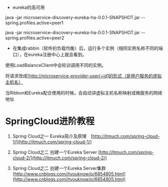* eureka的高可用

java -jar microservice-discovery-eureka-ha-0.0.1-SNAPSHOT.jar  --spring.profiles.active=peer1

java -jar microservice-discovery-eureka-ha-0.0.1-SNAPSHOT.jar  --spring.profiles.active=peer2

* 在集成rabbin（软件的负载均衡）后，运行多个实例（相同实例名称不同的端口），在eureka注册中心上就会看到。

使用LoadBalanceClient中会轮训调用不同的实例。

将请求改成\[[http://microservice-provider-user/+id\]的形式（是用户服务的虚拟主机名）](http://microservice-provider-user/+id]的形式（是用户服务的虚拟主机名）)

当Ribbon和Eureka配合使用的时候，会自动讲虚拟主机名称映射成微服务的网络地址

# SpringCloud进阶教程

1. Spring Cloud之一 Eureka简介及原理　[http://itmuch.com/spring-cloud-1/](http://itmuch.com/spring-cloud-1/)

2. Spring Cloud之二 创建一个Eureka Server [http://itmuch.com/spring-cloud-2/](http://itmuch.com/spring-cloud-2/)

3. Spring Cloud之二 创建一个Eureka Server集群　[http://www.cnblogs.com/ityouknow/p/6854805.html](http://www.cnblogs.com/ityouknow/p/6854805.html)




